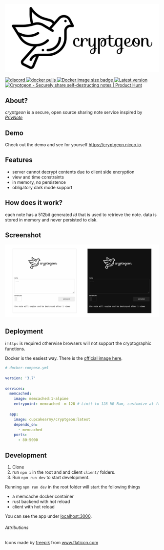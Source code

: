 <p align="center">
  <img src="./design/Github.png" alt="logo">
</p>

<a href="https://discord.gg/nuby6RnxZt">
  <img alt="discord" src="https://img.shields.io/discord/252403122348097536?style=for-the-badge" />
  <img alt="docker pulls" src="https://img.shields.io/docker/pulls/cupcakearmy/cryptgeon?style=for-the-badge" />
  <img alt="Docker image size badge" src="https://img.shields.io/docker/image-size/cupcakearmy/cryptgeon?style=for-the-badge" />
  <img alt="Latest version" src="https://img.shields.io/github/v/release/cupcakearmy/cryptgeon?style=for-the-badge" />
</a>

<br/>
<a href="https://www.producthunt.com/posts/cryptgeon?utm_source=badge-featured&utm_medium=badge&utm_souce=badge-cryptgeon" target="_blank"><img src="https://api.producthunt.com/widgets/embed-image/v1/featured.svg?post_id=295189&theme=light" alt="Cryptgeon - Securely share self-destructing notes | Product Hunt" style="width: 250px; height: 54px;" width="250" height="54" /></a>
<br/>

## About?

_cryptgeon_ is a secure, open source sharing note service inspired by [_PrivNote_](https://privnote.com)

## Demo

Check out the demo and see for yourself https://cryptgeon.nicco.io.

## Features

- server cannot decrypt contents due to client side encryption
- view and time constraints
- in memory, no persistence
- obligatory dark mode support

## How does it work?

each note has a 512bit generated <i>id</i> that is used to retrieve the note. data is stored in memory and never persisted to disk.

## Screenshot

![screenshot](./design/Screens.png)

## Deployment

ℹ️ `https` is required otherwise browsers will not support the cryptographic functions.

Docker is the easiest way. There is the [official image here](https://hub.docker.com/r/cupcakearmy/cryptgeon).

```yaml
# docker-compose.yml

version: '3.7'

services:
  memcached:
    image: memcached:1-alpine
    entrypoint: memcached -m 128 # Limit to 128 MB Ram, customize at free will.

  app:
    image: cupcakearmy/cryptgeon:latest
    depends_on:
      - memcached
    ports:
      - 80:5000
```

## Development

1. Clone
2. run `npm i` in the root and and client `client/` folders.
3. Run `npm run dev` to start development.

Running `npm run dev` in the root folder will start the following things

- a memcache docker container
- rust backend with hot reload
- client with hot reload

You can see the app under [localhost:3000](http://localhost:3000).

###### Attributions

Icons made by <a href="https://www.freepik.com" title="Freepik">freepik</a> from <a href="https://www.flaticon.com/" title="Flaticon">www.flaticon.com</a>
